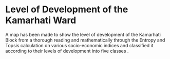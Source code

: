 # Level of Development of the Kamarhati Ward
A map has been made to show the level of development of the Kamarhati Block from a thorough reading and mathematically through the Entropy and Topsis calculation on various socio-economic indices and classified it according to their levels of development into five classes .
